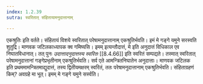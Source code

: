 ```yaml
---
index: 1.2.39
sutra: स्वरितात् संहितायामनुदात्तानाम्

---
```

एकश्रुतिः इति वर्तते। संहितायं विशये स्वरितात् परेषामनुदात्तानाम् एकश्रुतिर्भवति। इमं मे गङ्गे यमुने सरस्वति शुतुद्रि। माणवक जटिलकाध्यापक क्व गमिष्यसि। इमम् इत्यन्तौदात्तं, मे इति अनुदात्तं विधिकाल एव निघातविधानात्। तत् पुनः _उदात्तादनुदात्तस्य स्वरितः_ [[8.4.66]] इति स्वरितं सम्पद्यते। तस्मात् स्वरितात् परेषामनुदात्तानां गङ्गेप्रभृतीनाम् एकश्रुतिर्भवति। सर्व एते आमन्त्रितनिघातेन अनुदात्ताः। माणवक जटिलक इति प्रथममामन्त्रितमाद्युदात्तं, तस्य द्वितीयमक्षरम् स्वरितं, ततः परेषामनुदात्तानाम् एकश्रुतिर्भवति। संहिताग्रहणं किम्? अवग्रहे मा भूत्। इमम् मे गङ्गे यमुने सर्स्वति।
